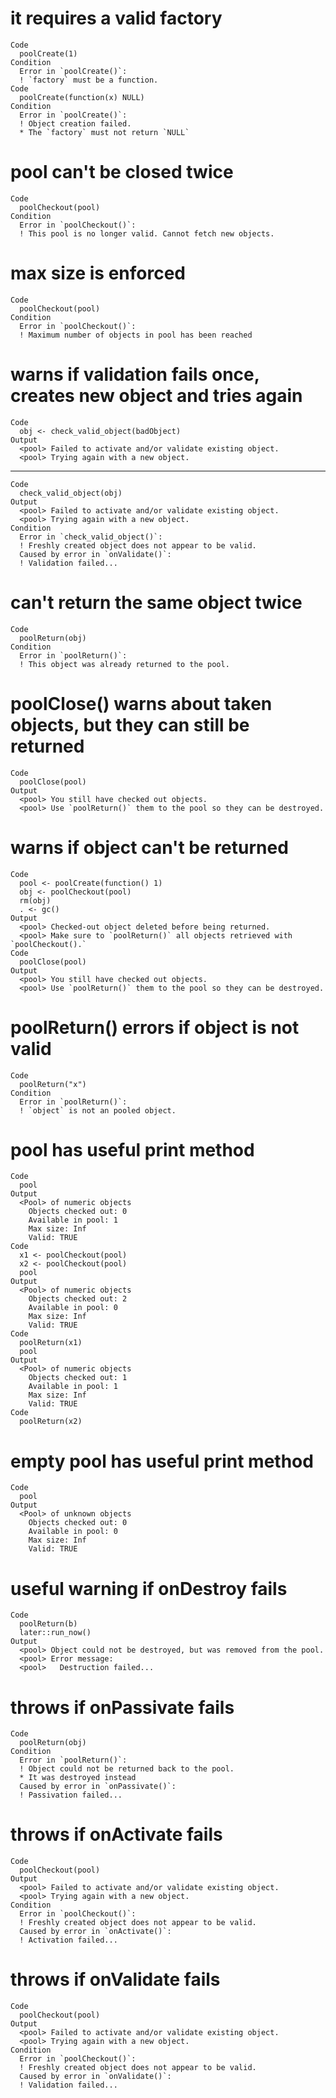 # it requires a valid factory

    Code
      poolCreate(1)
    Condition
      Error in `poolCreate()`:
      ! `factory` must be a function.
    Code
      poolCreate(function(x) NULL)
    Condition
      Error in `poolCreate()`:
      ! Object creation failed.
      * The `factory` must not return `NULL`

# pool can't be closed twice

    Code
      poolCheckout(pool)
    Condition
      Error in `poolCheckout()`:
      ! This pool is no longer valid. Cannot fetch new objects.

# max size is enforced

    Code
      poolCheckout(pool)
    Condition
      Error in `poolCheckout()`:
      ! Maximum number of objects in pool has been reached

# warns if validation fails once, creates new object and tries again

    Code
      obj <- check_valid_object(badObject)
    Output
      <pool> Failed to activate and/or validate existing object.
      <pool> Trying again with a new object.

---

    Code
      check_valid_object(obj)
    Output
      <pool> Failed to activate and/or validate existing object.
      <pool> Trying again with a new object.
    Condition
      Error in `check_valid_object()`:
      ! Freshly created object does not appear to be valid.
      Caused by error in `onValidate()`:
      ! Validation failed...

# can't return the same object twice

    Code
      poolReturn(obj)
    Condition
      Error in `poolReturn()`:
      ! This object was already returned to the pool.

# poolClose() warns about taken objects, but they can still be returned

    Code
      poolClose(pool)
    Output
      <pool> You still have checked out objects.
      <pool> Use `poolReturn()` them to the pool so they can be destroyed.

# warns if object can't be returned

    Code
      pool <- poolCreate(function() 1)
      obj <- poolCheckout(pool)
      rm(obj)
      . <- gc()
    Output
      <pool> Checked-out object deleted before being returned.
      <pool> Make sure to `poolReturn()` all objects retrieved with `poolCheckout().`
    Code
      poolClose(pool)
    Output
      <pool> You still have checked out objects.
      <pool> Use `poolReturn()` them to the pool so they can be destroyed.

# poolReturn() errors if object is not valid

    Code
      poolReturn("x")
    Condition
      Error in `poolReturn()`:
      ! `object` is not an pooled object.

# pool has useful print method

    Code
      pool
    Output
      <Pool> of numeric objects
        Objects checked out: 0
        Available in pool: 1
        Max size: Inf
        Valid: TRUE
    Code
      x1 <- poolCheckout(pool)
      x2 <- poolCheckout(pool)
      pool
    Output
      <Pool> of numeric objects
        Objects checked out: 2
        Available in pool: 0
        Max size: Inf
        Valid: TRUE
    Code
      poolReturn(x1)
      pool
    Output
      <Pool> of numeric objects
        Objects checked out: 1
        Available in pool: 1
        Max size: Inf
        Valid: TRUE
    Code
      poolReturn(x2)

# empty pool has useful print method

    Code
      pool
    Output
      <Pool> of unknown objects
        Objects checked out: 0
        Available in pool: 0
        Max size: Inf
        Valid: TRUE

# useful warning if onDestroy fails

    Code
      poolReturn(b)
      later::run_now()
    Output
      <pool> Object could not be destroyed, but was removed from the pool.
      <pool> Error message:
      <pool>   Destruction failed...

# throws if onPassivate fails

    Code
      poolReturn(obj)
    Condition
      Error in `poolReturn()`:
      ! Object could not be returned back to the pool.
      * It was destroyed instead
      Caused by error in `onPassivate()`:
      ! Passivation failed...

# throws if onActivate fails

    Code
      poolCheckout(pool)
    Output
      <pool> Failed to activate and/or validate existing object.
      <pool> Trying again with a new object.
    Condition
      Error in `poolCheckout()`:
      ! Freshly created object does not appear to be valid.
      Caused by error in `onActivate()`:
      ! Activation failed...

# throws if onValidate fails

    Code
      poolCheckout(pool)
    Output
      <pool> Failed to activate and/or validate existing object.
      <pool> Trying again with a new object.
    Condition
      Error in `poolCheckout()`:
      ! Freshly created object does not appear to be valid.
      Caused by error in `onValidate()`:
      ! Validation failed...

